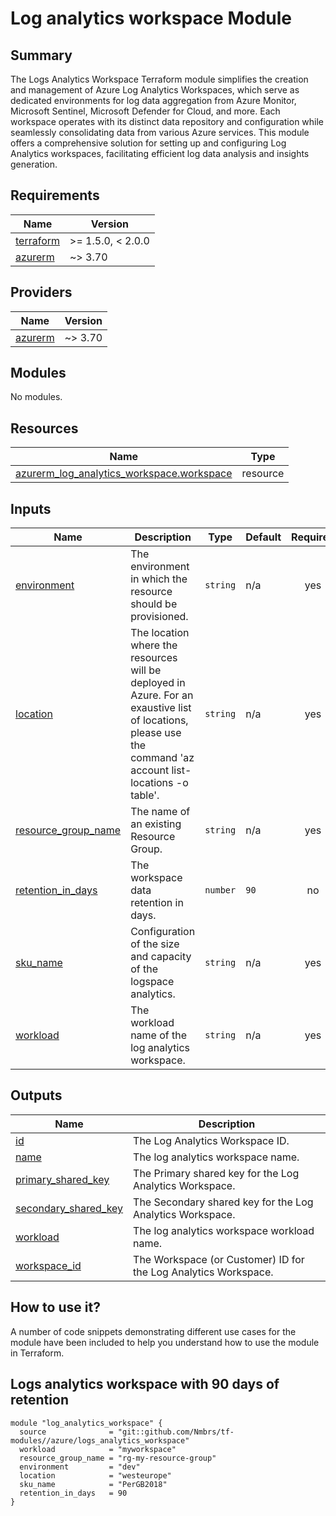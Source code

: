 # Log analytics workspace Module

## Summary

The Logs Analytics Workspace Terraform module simplifies the creation and management of Azure Log Analytics Workspaces, which serve as dedicated environments for log data aggregation from Azure Monitor, Microsoft Sentinel, Microsoft Defender for Cloud, and more. Each workspace operates with its distinct data repository and configuration while seamlessly consolidating data from various Azure services. This module offers a comprehensive solution for setting up and configuring Log Analytics workspaces, facilitating efficient log data analysis and insights generation.

## Requirements

| Name | Version |
|------|---------|
| <a name="requirement_terraform"></a> [terraform](#requirement\_terraform) | >= 1.5.0, < 2.0.0 |
| <a name="requirement_azurerm"></a> [azurerm](#requirement\_azurerm) | ~> 3.70 |

## Providers

| Name | Version |
|------|---------|
| <a name="provider_azurerm"></a> [azurerm](#provider\_azurerm) | ~> 3.70 |

## Modules

No modules.

## Resources

| Name | Type |
|------|------|
| [azurerm_log_analytics_workspace.workspace](https://registry.terraform.io/providers/hashicorp/azurerm/latest/docs/resources/log_analytics_workspace) | resource |

## Inputs

| Name | Description | Type | Default | Required |
|------|-------------|------|---------|:--------:|
| <a name="input_environment"></a> [environment](#input\_environment) | The environment in which the resource should be provisioned. | `string` | n/a | yes |
| <a name="input_location"></a> [location](#input\_location) | The location where the resources will be deployed in Azure. For an exaustive list of locations, please use the command 'az account list-locations -o table'. | `string` | n/a | yes |
| <a name="input_resource_group_name"></a> [resource\_group\_name](#input\_resource\_group\_name) | The name of an existing Resource Group. | `string` | n/a | yes |
| <a name="input_retention_in_days"></a> [retention\_in\_days](#input\_retention\_in\_days) | The workspace data retention in days. | `number` | `90` | no |
| <a name="input_sku_name"></a> [sku\_name](#input\_sku\_name) | Configuration of the size and capacity of the logspace analytics. | `string` | n/a | yes |
| <a name="input_workload"></a> [workload](#input\_workload) | The workload name of the log analytics workspace. | `string` | n/a | yes |

## Outputs

| Name | Description |
|------|-------------|
| <a name="output_id"></a> [id](#output\_id) | The Log Analytics Workspace ID. |
| <a name="output_name"></a> [name](#output\_name) | The log analytics workspace name. |
| <a name="output_primary_shared_key"></a> [primary\_shared\_key](#output\_primary\_shared\_key) | The Primary shared key for the Log Analytics Workspace. |
| <a name="output_secondary_shared_key"></a> [secondary\_shared\_key](#output\_secondary\_shared\_key) | The Secondary shared key for the Log Analytics Workspace. |
| <a name="output_workload"></a> [workload](#output\_workload) | The log analytics workspace workload name. |
| <a name="output_workspace_id"></a> [workspace\_id](#output\_workspace\_id) | The Workspace (or Customer) ID for the Log Analytics Workspace. |

## How to use it?

A number of code snippets demonstrating different use cases for the module have been included to help you understand how to use the module in Terraform.

## Logs analytics workspace with 90 days of retention

```hcl
module "log_analytics_workspace" {
  source              = "git::github.com/Nmbrs/tf-modules//azure/logs_analytics_workspace"
  workload            = "myworkspace"
  resource_group_name = "rg-my-resource-group"
  environment         = "dev"
  location            = "westeurope"
  sku_name            = "PerGB2018"
  retention_in_days   = 90
}
```
